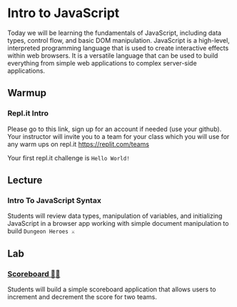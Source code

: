 # Intro to JavaScript

Today we will be learning the fundamentals of JavaScript, including data types, control flow, and basic DOM manipulation. JavaScript is a high-level, interpreted programming language that is used to create interactive effects within web browsers. It is a versatile language that can be used to build everything from simple web applications to complex server-side applications.

## Warmup

### Repl.it Intro

Please go to this link, sign up for an account if needed (use your github).
Your instructor will invite you to a team for your class which you will use for any warm ups on repl.it
https://replit.com/teams

Your first repl.it challenge is `Hello World!`

## Lecture

### Intro To JavaScript Syntax 

Students will review data types, manipulation of variables, and initializing JavaScript in a browser app working with simple document manipulation to build `Dungeon Heroes ⚔️`

## Lab

### [Scoreboard 💯🏓](assignments/01-scoreboard.md)

Students will build a simple scoreboard application that allows users to increment and decrement the score for two teams.
